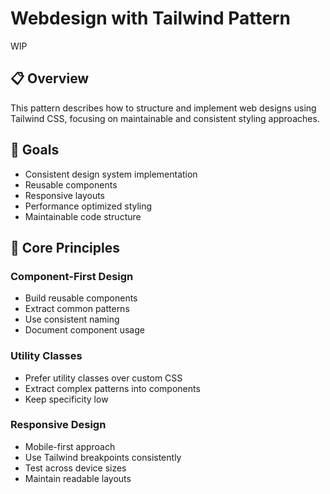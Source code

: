 # Webdesign with Tailwind Pattern

WIP

## 📋 Overview
This pattern describes how to structure and implement web designs using Tailwind CSS, focusing on maintainable and consistent styling approaches.

## 🎯 Goals
- Consistent design system implementation
- Reusable components
- Responsive layouts
- Performance optimized styling
- Maintainable code structure

## 🔧 Core Principles

### Component-First Design
- Build reusable components
- Extract common patterns
- Use consistent naming
- Document component usage

### Utility Classes
- Prefer utility classes over custom CSS
- Extract complex patterns into components
- Keep specificity low

### Responsive Design
- Mobile-first approach
- Use Tailwind breakpoints consistently
- Test across device sizes
- Maintain readable layouts
